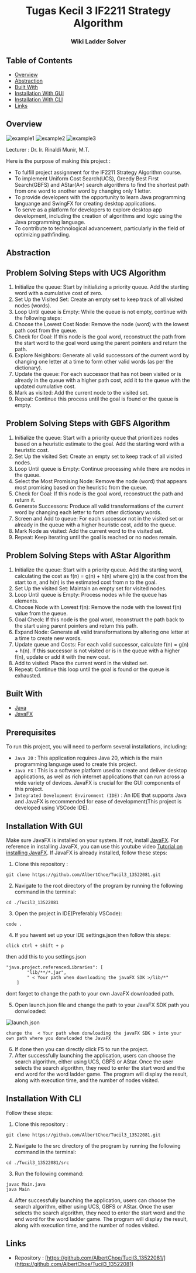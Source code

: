<h1 align="center">Tugas Kecil 3 IF2211 Strategy Algorithm</h1>
<h3 align="center">Wiki Ladder Solver</p>

## Table of Contents

- [Overview](#overview)
- [Abstraction](#abstraction)
- [Built With](#built-with)
- [Installation With GUI](#installation-with-GUI)
- [Installation With CLI](#installation-with-CLI)
- [Links](#links)

## Overview

![example1](test/tc8.1.png)
![example2](test/tc8.2.png)
![example3](test/tc8.3.png)

<p>Lecturer : Dr. Ir. Rinaldi Munir, M.T.</p>

Here is the purpose of making this project :

- To fulfill project assignment for the IF2211 Strategy Algorithm course.
- To implement Uniform Cost Search(UCS), Greedy Best First Search(GBFS) and AStar(A\*) search algorithms to find the shortest path from one word to another word by changing only 1 letter.
- To provide developers with the opportunity to learn Java programming languange and SwingFX for creating desktop applications.
- To serve as a platform for developers to explore desktop app development, including the creation of algorithms and logic using the Java programming language.
- To contribute to technological advancement, particularly in the field of optimizing pathfinding.

## Abstraction

## Problem Solving Steps with UCS Algorithm

1. Initialize the queue: Start by initializing a priority queue. Add the starting word with a cumulative cost of zero.
2. Set Up the Visited Set: Create an empty set to keep track of all visited nodes (words).
3. Loop Until queue is Empty: While the queue is not empty, continue with the following steps:
4. Choose the Lowest Cost Node: Remove the node (word) with the lowest path cost from the queue.
5. Check for Goal: If this node is the goal word, reconstruct the path from the start word to the goal word using the parent pointers and return the path.
6. Explore Neighbors: Generate all valid successors of the current word by changing one letter at a time to form other valid words (as per the dictionary).
7. Update the queue: For each successor that has not been visited or is already in the queue with a higher path cost, add it to the queue with the updated cumulative cost.
8. Mark as visited: Add the current node to the visited set.
9. Repeat: Continue this process until the goal is found or the queue is empty.

## Problem Solving Steps with GBFS Algorithm

1. Initialize the queue: Start with a priority queue that prioritizes nodes based on a heuristic estimate to the goal. Add the starting word with a heuristic cost.
2. Set Up the visited Set: Create an empty set to keep track of all visited nodes.
3. Loop Until queue is Empty: Continue processing while there are nodes in the queue.
4. Select the Most Promising Node: Remove the node (word) that appears most promising based on the heuristic from the queue.
5. Check for Goal: If this node is the goal word, reconstruct the path and return it.
6. Generate Successors: Produce all valid transformations of the current word by changing each letter to form other dictionary words.
7. Screen and Add to queue: For each successor not in the visited set or already in the queue with a higher heuristic cost, add to the queue.
8. Mark Node as visited: Add the current word to the visited set.
9. Repeat: Keep iterating until the goal is reached or no nodes remain.

## Problem Solving Steps with AStar Algorithm

1. Initialize the queue: Start with a priority queue. Add the starting word, calculating the cost as f(n) = g(n) + h(n) where g(n) is the cost from the start to n, and h(n) is the estimated cost from n to the goal.
2. Set Up the visited Set: Maintain an empty set for visited nodes.
3. Loop Until queue is Empty: Process nodes while the queue has elements.
4. Choose Node with Lowest f(n): Remove the node with the lowest f(n) value from the queue.
5. Goal Check: If this node is the goal word, reconstruct the path back to the start using parent pointers and return this path.
6. Expand Node: Generate all valid transformations by altering one letter at a time to create new words.
7. Update queue and Costs: For each valid successor, calculate f(n) = g(n) + h(n). If this successor is not visited or is in the queue with a higher f(n), update or add it with the new cost.
8. Add to visited: Place the current word in the visited set.
9. Repeat: Continue this loop until the goal is found or the queue is exhausted.

## Built With

- [Java](https://www.java.com/en/)
- [JavaFX](https://openjfx.io/)

## Prerequisites

To run this project, you will need to perform several installations, including:

- `Java 20` : This application requires Java 20, which is the main programming language used to create this project.
- `Java FX` : This is a software platform used to create and deliver desktop applications, as well as rich internet applications that can run across a wide variety of devices. JavaFX is crucial for the GUI components of this project.
- `Integrated Development Environment (IDE)` : An IDE that supports Java and JavaFX is recommended for ease of development(This project is developed using VSCode IDE).

## Installation With GUI

Make sure JavaFX is installed on your system. If not, install [JavaFX](https://gluonhq.com/products/javafx/). For reference in installing JavaFX, you can use this youtube video [Tutorial on installing JavaFX](https://youtu.be/AubJaosfI-0?si=taFNsn2QVd0nHRxq). If JavaFX is already installed, follow these steps:

1. Clone this repository :

```shell
git clone https://github.com/AlbertChoe/Tucil3_13522081.git
```

2. Navigate to the root directory of the program by running the following command in the terminal:

```shell
cd ./Tucil3_13522081
```

3. Open the project in IDE(Preferably VSCode):

```shell
code .
```

4. If you havent set up your IDE settings.json then follow this steps:

```shell
click ctrl + shift + p

```

then add this to you settings.json

```shell
"java.project.referencedLibraries": [
		"lib/**/*.jar",
		" < Your path when downloading the javaFX SDK >/lib/*"
	]
```

dont forget to change the path to your own JavaFX downloaded path.

5. Open launch.json file and change the path to your JavaFX SDK path you donwloaded:

![launch.json](image/image.png)

```shell
change the  < Your path when donwloading the javaFX SDK > into your own path where you donwloaded the JavaFX
```

6. If done then you can directly click F5 to run the project.
7. After successfully launching the application, users can choose the search algorithm, either using UCS, GBFS or AStar. Once the user selects the search algorithm, they need to enter the start word and the end word for the word ladder game. The program will display the result, along with execution time, and the number of nodes visited.

## Installation With CLI

Follow these steps:

1. Clone this repository :

```shell
git clone https://github.com/AlbertChoe/Tucil3_13522081.git
```

2. Navigate to the src directory of the program by running the following command in the terminal:

```shell
cd ./Tucil3_13522081/src
```

3. Run the following command:

```shell
javac Main.java
java Main
```

4. After successfully launching the application, users can choose the search algorithm, either using UCS, GBFS or AStar. Once the user selects the search algorithm, they need to enter the start word and the end word for the word ladder game. The program will display the result, along with execution time, and the number of nodes visited.

## Links

- Repository : [https://github.com/AlbertChoe/Tucil3_13522081/](https://github.com/AlbertChoe/Tucil3_13522081)
